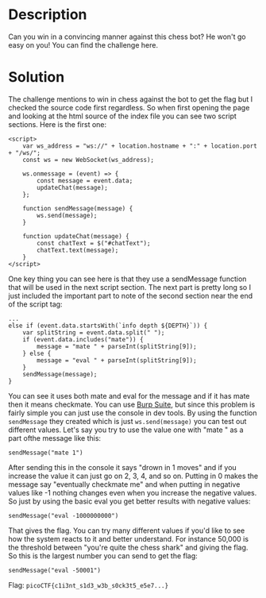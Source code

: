# Description

Can you win in a convincing manner against this chess bot? He won't go easy on you!
You can find the challenge here.

# Solution

The challenge mentions to win in chess against the bot to get the flag but I checked the source code first regardless. So when first opening the page and looking at the html source of the index file you can see two script sections. Here is the first one:

```
<script>
    var ws_address = "ws://" + location.hostname + ":" + location.port + "/ws/";
    const ws = new WebSocket(ws_address);

    ws.onmessage = (event) => {
        const message = event.data;
        updateChat(message);
    };

    function sendMessage(message) {
        ws.send(message);
    }

    function updateChat(message) {
        const chatText = $("#chatText");
        chatText.text(message);
    }
</script>
```

One key thing you can see here is that they use a sendMessage function that will be used in the next script section. The next part is pretty long so I just included the important part to note of the second section near the end of the script tag:

```
...
else if (event.data.startsWith(`info depth ${DEPTH}`)) {
    var splitString = event.data.split(" ");
    if (event.data.includes("mate")) {
        message = "mate " + parseInt(splitString[9]);
    } else {
        message = "eval " + parseInt(splitString[9]);
    }
    sendMessage(message);
}
```

You can see it uses both mate and eval for the message and if it has mate then it means checkmate. You can use [Burp Suite](https://portswigger.net/burp), but since this problem is fairly simple you can just use the console in dev tools. By using the function `sendMessage` they created which is just `ws.send(message)` you can test out different values. Let's say you try to use the value one with "mate " as a part ofthe message like this:

`sendMessage("mate 1")`

After sending this in the console it says "drown in 1 moves" and if you increase the value it can just go on 2, 3, 4, and so on. Putting in 0 makes the message say "eventually checkmate me" and when putting in negative values like -1 nothing changes even when you increase the negative values. So just by using the basic eval you get better results with negative values:

`sendMessage("eval -1000000000")`

That gives the flag. You can try many different values if you'd like to see how the system reacts to it and better understand. For instance 50,000 is the threshold between "you're quite the chess shark" and giving the flag. So this is the largest number you can send to get the flag:

`sendMessage("eval -50001")`

Flag: `picoCTF{c1i3nt_s1d3_w3b_s0ck3t5_e5e7...}`